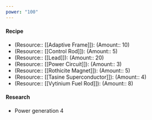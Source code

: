```yaml
---
power: "100"
---
```

#### Recipe
- (Resource:: [[Adaptive Frame]]): (Amount:: 10)
- (Resource:: [[Control Rod]]): (Amount:: 5)
- (Resource:: [[Lead]]): (Amount:: 20)
- (Resource:: [[Power Circuit]]): (Amount:: 3)
- (Resource:: [[Rothicite Magnet]]): (Amount:: 5)
- (Resource:: [[Tasine Superconductor]]): (Amount:: 4)
- (Resource:: [[Vytinium Fuel Rod]]): (Amount:: 8)

#### Research
- Power generation 4